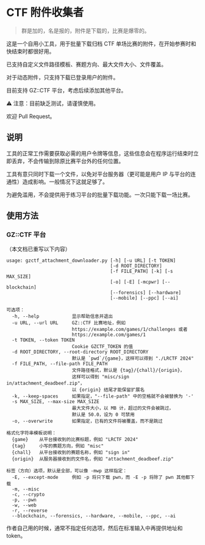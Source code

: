 # CTF 附件收集者

> 群是加的，名是报的，附件是下载的，比赛是爆零的。

这是一个自用小工具，用于批量下载归档 CTF 单场比赛的附件，在开始参赛时和快结束时都很好用。

已支持自定义文件路径模板、赛题方向、最大文件大小、文件覆盖。

对于动态附件，只支持下载已登录用户的附件。

目前支持 GZ::CTF 平台，考虑后续添加其他平台。

⚠ 注意：目前缺乏测试，请谨慎使用。

欢迎 Pull Request。

## 说明

工具的正常工作需要获取必需的用户令牌等信息，这些信息会在程序运行结束时立即丢弃，不会传输到除原比赛平台外的任何位置。

工具有意只同时下载一个文件，以免对平台服务器（更可能是用户 IP 与平台的连通性）造成影响。一般情况下这就足够了。

为避免滥用，不会提供用于练习平台的批量下载功能。一次只能下载一场比赛。

## 使用方法

### GZ::CTF 平台

（本文档已重写以下内容）

``` plain
usage: gzctf_attachment_downloader.py [-h] [-u URL] [-t TOKEN]
                                      [-d ROOT_DIRECTORY]
                                      [-f FILE_PATH] [-k] [-s MAX_SIZE]
                                      [-o] [-E] [-mcpwr] [--blockchain]
                                      [--forensics] [--hardware]
                                      [--mobile] [--ppc] [--ai]

可选项：
  -h, --help            显示帮助信息并退出
  -u URL, --url URL     GZ::CTF 比赛地址，例如
                        https://example.com/games/1/challenges 或者
                        https://example.com/games/1
  -t TOKEN, --token TOKEN
                        Cookie GZCTF_TOKEN 的值
  -d ROOT_DIRECTORY, --root-directory ROOT_DIRECTORY
                        默认是 `pwd`/{game}，这样可以得到 "./LRCTF 2024"
  -f FILE_PATH, --file-path FILE_PATH
                        文件路径格式，默认是 {tag}/{chall}/{origin}，
                        这样可以得到 "misc/sign in/attachment_deadbeef.zip"，
                        以 {origin} 结尾才能保留扩展名
  -k, --keep-spaces     如果指定，"--file-path" 中的空格就不会被替换为 '-'
  -s MAX_SIZE, --max-size MAX_SIZE
                        最大文件大小，以 MB 计，超过的文件会被跳过，
                        默认是 50.0，设为 0 可禁用
  -o, --overwrite       如果指定，已有的文件将被覆盖，而不是跳过

格式化字符串模板说明：
  {game}    从平台接收到的比赛标题，例如 "LRCTF 2024"
  {tag}     小写的赛题方向，例如 "misc"
  {chall}   从平台接收到的赛题名称，例如 "sign in"
  {origin}  从服务器接收到的文件名，例如 "attachment_deadbeef.zip"

标签（方向）选项，默认是全部，可以像 -mwp 这样指定：
  -E, --except-mode     例如 -p 将只下载 pwn，而 -E -p 将除了 pwn 其他都下载
  -m, --misc
  -c, --crypto
  -p, --pwn
  -w, --web
  -r, --reverse
  --blockchain, --forensics, --hardware, --mobile, --ppc, --ai
```

作者自己用的时候，通常不指定任何选项，然后在标准输入中再提供地址和 token。
